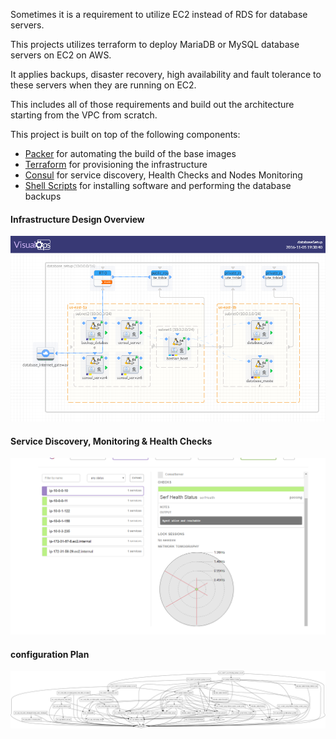 Sometimes it is a requirement to utilize EC2 instead of RDS for database servers. 

This projects utilizes terraform to deploy MariaDB or MySQL database servers on EC2 on AWS.

It applies backups, disaster recovery, high availability and fault tolerance to these servers when they are running on EC2. 

This includes all of those requirements and build out the architecture starting from the VPC from scratch.

This project is built on top of the following components:

* [Packer](https://packer.io) for automating the build of the base images
* [Terraform](https://www.terraform.io/) for provisioning the infrastructure
* [Consul](http://consul.io) for service discovery, Health Checks and Nodes Monitoring
* [Shell Scripts]() for installing software and performing the database backups

#### Infrastructure Design Overview
![Graph](databaseSetup.png)



#### Service Discovery, Monitoring & Health Checks
![Graph](health-status.png)


#### configuration Plan
![Graph](graph.png)